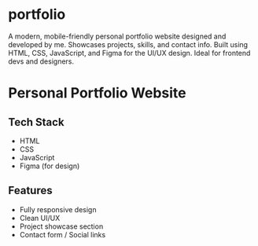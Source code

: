 # portfolio
A modern, mobile-friendly personal portfolio website designed and developed by me. Showcases projects, skills, and contact info. Built using HTML, CSS, JavaScript, and Figma for the UI/UX design. Ideal for frontend devs and designers.

# Personal Portfolio Website

## Tech Stack
- HTML
- CSS
- JavaScript
- Figma (for design)

## Features

- Fully responsive design
- Clean UI/UX
- Project showcase section
- Contact form / Social links

